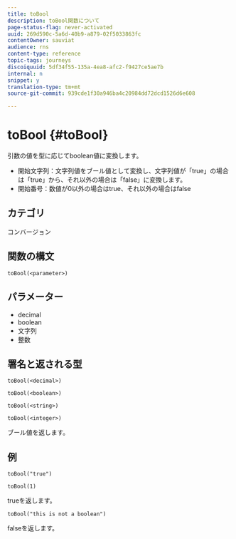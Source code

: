 ```yaml
---
title: toBool
description: toBool関数について
page-status-flag: never-activated
uuid: 269d590c-5a6d-40b9-a879-02f5033863fc
contentOwner: sauviat
audience: rns
content-type: reference
topic-tags: journeys
discoiquuid: 5df34f55-135a-4ea8-afc2-f9427ce5ae7b
internal: n
snippet: y
translation-type: tm+mt
source-git-commit: 939cde1f30a946ba4c20984dd72dcd1526d6e608

---
```



# toBool {#toBool}

引数の値を型に応じてboolean値に変換します。

* 開始文字列：文字列値をブール値として変換し、文字列値が「true」の場合は「true」から、それ以外の場合は「false」に変換します。
* 開始番号：数値が0以外の場合はtrue、それ以外の場合はfalse

## カテゴリ

コンバージョン

## 関数の構文

`toBool(<parameter>)`

## パラメーター

* decimal
* boolean
* 文字列
* 整数

## 署名と返される型

`toBool(<decimal>)`

`toBool(<boolean>)`

`toBool(<string>)`

`toBool(<integer>)`

ブール値を返します。

## 例

`toBool("true")`

`toBool(1)`

trueを返します。

`toBool("this is not a boolean")`

falseを返します。
